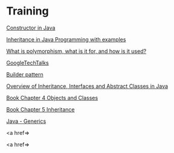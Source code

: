 # Training


<a href=https://www.javatpoint.com/java-constructor>Constructor in Java</a>

<a href=https://beginnersbook.com/2013/03/inheritance-in-java/>Inheritance in Java Programming with examples</a>

<a href=https://stackoverflow.com/questions/1031273/what-is-polymorphism-what-is-it-for-and-how-is-it-used>What is polymorphism, what is it for, and how is it used?</a>

<a href=https://www.youtube.com/user/googletechtalks>GoogleTechTalks</a>

<a href=https://en.wikipedia.org/wiki/Builder_pattern>Builder pattern</a>

<a href=https://medium.com/@isaacjumba/overview-of-inheritance-interfaces-and-abstract-classes-in-java-3fe22404baf8>Overview of Inheritance, Interfaces and Abstract Classes in Java</a>

<a href=https://www.safaribooksonline.com/library/view/core-java-volume/9780135167199/chapter4.xhtml#chapter4>Book Chapter 4
Objects and Classes</a>

<a href=https://www.safaribooksonline.com/library/view/core-java-volume/9780135167199/chapter5.xhtml#sec5_3>Book Chapter 5
Inheritance</a>

<a href=https://www.tutorialspoint.com/java/java_generics.htm>Java - Generics</a>

<a href=></a>

<a href=></a>
